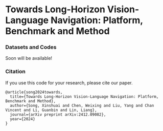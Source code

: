 # Towards Long-Horizon Vision-Language Navigation: Platform, Benchmark and Method

### Datasets and Codes
Soon will be available!

### Citation
If you use this code for your research, please cite our paper.      
```
@article{song2024towards,
  title={Towards Long-Horizon Vision-Language Navigation: Platform, Benchmark and Method},
  author={Song, Xinshuai and Chen, Weixing and Liu, Yang and Chan Vincent and Li, Guanbin and Lin, Liang},
  journal={arXiv preprint arXiv:2412.09082},
  year={2024}
}
``` 
